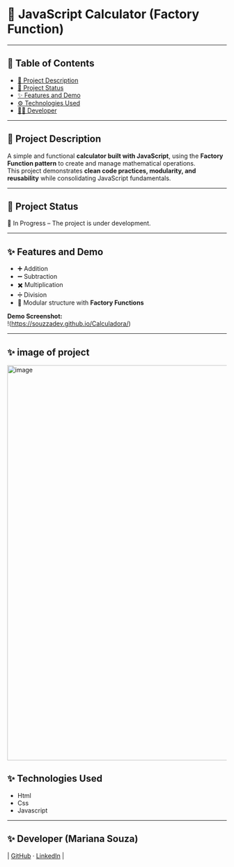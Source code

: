 # 🧮 JavaScript Calculator (Factory Function)

---

## 📑 Table of Contents
- [📖 Project Description](#-project-description)  
- [📌 Project Status](#-project-status)  
- [✨ Features and Demo](#-features-and-demo)   
- [⚙️ Technologies Used](#️-technologies-used)  
- [👩‍💻 Developer](#-developer)  

---

## 📖 Project Description
A simple and functional **calculator built with JavaScript**, using the **Factory Function pattern** to create and manage mathematical operations.  
This project demonstrates **clean code practices, modularity, and reusability** while consolidating JavaScript fundamentals.

---

## 📌 Project Status
 🔄 In Progress – The project is under development. 

---

## ✨ Features and Demo
- ➕ Addition  
- ➖ Subtraction  
- ✖️ Multiplication  
- ➗ Division  
- 🧩 Modular structure with **Factory Functions**  

**Demo Screenshot:**  
!(https://souzzadev.github.io/Calculadora/)

---

 ## ✨ image of project
 
<img width="1911" height="905" alt="image" src="https://github.com/user-attachments/assets/aca228ab-1f59-4f41-841a-3bca8dc36a8b" />

## ✨ Technologies Used
- Html
- Css
- Javascript
 ---

 ## ✨ Developer (Mariana Souza)
                                                                                        
| [GitHub](https://github.com/Souzzadev) · [LinkedIn](https://www.linkedin.com/in/marianabarbosa-souza/)   |
